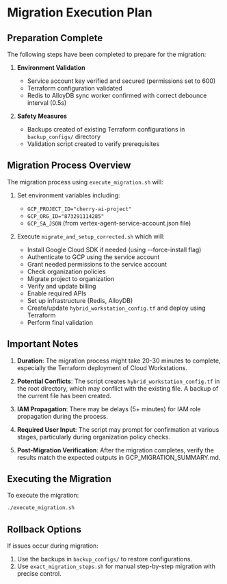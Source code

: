 # Migration Execution Plan

## Preparation Complete

The following steps have been completed to prepare for the migration:

1. **Environment Validation**
   - Service account key verified and secured (permissions set to 600)
   - Terraform configuration validated
   - Redis to AlloyDB sync worker confirmed with correct debounce interval (0.5s)

2. **Safety Measures**
   - Backups created of existing Terraform configurations in `backup_configs/` directory
   - Validation script created to verify prerequisites

## Migration Process Overview

The migration process using `execute_migration.sh` will:

1. Set environment variables including:
   - `GCP_PROJECT_ID="cherry-ai-project"`
   - `GCP_ORG_ID="873291114285"`
   - `GCP_SA_JSON` (from vertex-agent-service-account.json file)

2. Execute `migrate_and_setup_corrected.sh` which will:
   - Install Google Cloud SDK if needed (using --force-install flag)
   - Authenticate to GCP using the service account
   - Grant needed permissions to the service account
   - Check organization policies
   - Migrate project to organization
   - Verify and update billing
   - Enable required APIs
   - Set up infrastructure (Redis, AlloyDB)
   - Create/update `hybrid_workstation_config.tf` and deploy using Terraform
   - Perform final validation

## Important Notes

1. **Duration**: The migration process might take 20-30 minutes to complete, especially the Terraform deployment of Cloud Workstations.

2. **Potential Conflicts**: The script creates `hybrid_workstation_config.tf` in the root directory, which may conflict with the existing file. A backup of the current file has been created.

3. **IAM Propagation**: There may be delays (5+ minutes) for IAM role propagation during the process.

4. **Required User Input**: The script may prompt for confirmation at various stages, particularly during organization policy checks.

5. **Post-Migration Verification**: After the migration completes, verify the results match the expected outputs in GCP_MIGRATION_SUMMARY.md.

## Executing the Migration

To execute the migration:

```bash
./execute_migration.sh
```

## Rollback Options

If issues occur during migration:

1. Use the backups in `backup_configs/` to restore configurations.
2. Use `exact_migration_steps.sh` for manual step-by-step migration with precise control.
